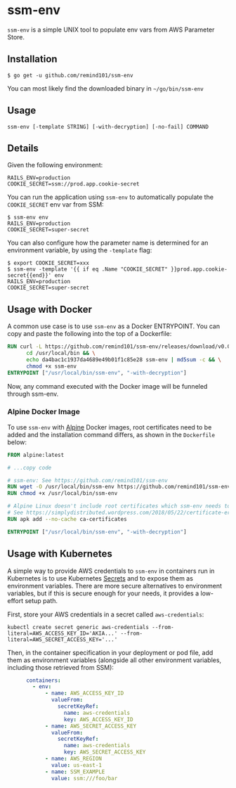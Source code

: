 # ssm-env

`ssm-env` is a simple UNIX tool to populate env vars from AWS Parameter Store.

## Installation

```console
$ go get -u github.com/remind101/ssm-env
```

You can most likely find the downloaded binary in `~/go/bin/ssm-env`

## Usage

```console
ssm-env [-template STRING] [-with-decryption] [-no-fail] COMMAND
```

## Details

Given the following environment:

```
RAILS_ENV=production
COOKIE_SECRET=ssm://prod.app.cookie-secret
```

You can run the application using `ssm-env` to automatically populate the `COOKIE_SECRET` env var from SSM:

```console
$ ssm-env env
RAILS_ENV=production
COOKIE_SECRET=super-secret
```

You can also configure how the parameter name is determined for an environment variable, by using the `-template` flag:

```console
$ export COOKIE_SECRET=xxx
$ ssm-env -template '{{ if eq .Name "COOKIE_SECRET" }}prod.app.cookie-secret{{end}}' env
RAILS_ENV=production
COOKIE_SECRET=super-secret
```

## Usage with Docker

A common use case is to use `ssm-env` as a Docker ENTRYPOINT. You can copy and paste the following into the top of a Dockerfile:

```dockerfile
RUN curl -L https://github.com/remind101/ssm-env/releases/download/v0.0.3/ssm-env > /usr/local/bin/ssm-env && \
      cd /usr/local/bin && \
      echo da4bac1c1937da4689e49b01f1c85e28 ssm-env | md5sum -c && \
      chmod +x ssm-env
ENTRYPOINT ["/usr/local/bin/ssm-env", "-with-decryption"]
```

Now, any command executed with the Docker image will be funneled through ssm-env.

### Alpine Docker Image

To use `ssm-env` with [Alpine](https://hub.docker.com/_/alpine) Docker images, root certificates need to be added
and the installation command differs, as shown in the `Dockerfile` below:

```dockerfile
FROM alpine:latest

# ...copy code

# ssm-env: See https://github.com/remind101/ssm-env
RUN wget -O /usr/local/bin/ssm-env https://github.com/remind101/ssm-env/releases/download/v0.0.3/ssm-env
RUN chmod +x /usr/local/bin/ssm-env

# Alpine Linux doesn't include root certificates which ssm-env needs to talk to AWS.
# See https://simplydistributed.wordpress.com/2018/05/22/certificate-error-with-go-http-client-in-alpine-docker/
RUN apk add --no-cache ca-certificates

ENTRYPOINT ["/usr/local/bin/ssm-env", "-with-decryption"]
```

## Usage with Kubernetes

A simple way to provide AWS credentials to `ssm-env` in containers run in Kubernetes is to use Kubernetes
[Secrets](https://kubernetes.io/docs/tasks/inject-data-application/distribute-credentials-secure/) and to expose
them as environment variables. There are more secure alternatives to environment variables, but if this is secure
enough for your needs, it provides a low-effort setup path.

First, store your AWS credentials in a secret called `aws-credentials`:

```shell
kubectl create secret generic aws-credentials --from-literal=AWS_ACCESS_KEY_ID='AKIA...' --from-literal=AWS_SECRET_ACCESS_KEY='...'
```

Then, in the container specification in your deployment or pod file, add them as environment variables (alongside
all other environment variables, including those retrieved from SSM):

```yaml
      containers:
        - env:
            - name: AWS_ACCESS_KEY_ID
              valueFrom:
                secretKeyRef:
                  name: aws-credentials
                  key: AWS_ACCESS_KEY_ID
            - name: AWS_SECRET_ACCESS_KEY
              valueFrom:
                secretKeyRef:
                  name: aws-credentials
                  key: AWS_SECRET_ACCESS_KEY
            - name: AWS_REGION
              value: us-east-1
            - name: SSM_EXAMPLE
              value: ssm:///foo/bar
```
